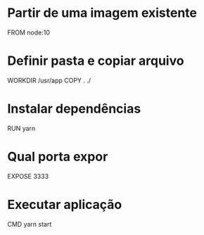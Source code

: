 
# Partir de uma imagem existente
FROM node:10

# Definir pasta e copiar arquivo
WORKDIR /usr/app
COPY . ./

# Instalar dependências
RUN yarn

# Qual porta expor
EXPOSE 3333

# Executar aplicação
CMD yarn start


